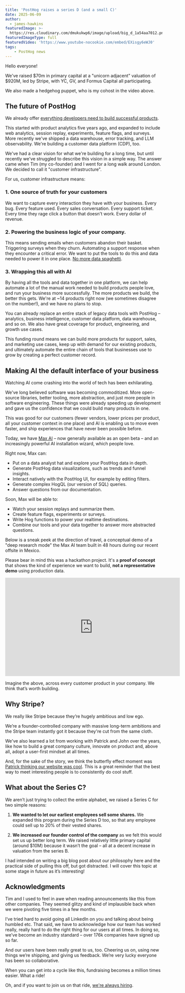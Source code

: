 ```yaml
---
title: 'PostHog raises a series D (and a small C)'
date: 2025-06-09
author:
  - james-hawkins
featuredImage: >-
  https://res.cloudinary.com/dmukukwp6/image/upload/big_d_1a54aa7012.png
featuredImageType: full
featuredVideo: 'https://www.youtube-nocookie.com/embed/EXisgy6eWJ0'
tags:
    - PostHog news
---
```


Hello everyone! 

We've raised $70m in primary capital at a "unicorn adjacent" valuation of $920M, led by Stripe, with YC, GV, and Formus Capital all participating.

We also made a hedgehog puppet, who is my cohost in the video above.

## The future of PostHog

We already offer [everything developers need to build successful products](/why). 

This started with product analytics five years ago, and expanded to include web analytics, session replay, experiments, feature flags, and surveys. More recently we've shipped a data warehouse, error tracking, and LLM observability. We're building a customer data platform (CDP), too.

We've had a clear vision for what we're building for a long time, but until recently we've struggled to describe this vision in a simple way. The answer came when Tim (my co-founder) and I went for a long walk around London. We decided to call it "customer infrastructure". 

For us, customer infrastructure means:

### 1. One source of truth for your customers 

We want to capture every interaction they have with your business. Every bug. Every feature used. Every sales conversation. Every support ticket. Every time they rage click a button that doesn't work. Every dollar of revenue.

### 2. Powering the business logic of your company.

This means sending emails when customers abandon their basket. Triggering surveys when they churn. Automating a support response when they encounter a critical error. We want to put the tools to do this and data needed to power it in one place. [No more data spaghetti](/blog/modern-data-stack-sucks).

### 3. Wrapping this all with AI

By having all the tools and data together in one platform, we can help automate a lot of the manual work needed to build products people love, and run your business more successfully. The more products we build, the better this gets. We're at ~14 products right now (we sometimes disagree on the number!), and we have no plans to stop.

You can already replace an entire stack of legacy data tools with PostHog – analytics, business intelligence, customer data platform, data warehouse, and so on. We also have great coverage for product, engineering, and growth use cases.

This funding round means we can build more products for support, sales, and marketing use cases, keep up with demand for our existing products, and ultimately automate the entire chain of tools that businesses use to grow by creating a perfect customer record.

## Making AI the default interface of your business

Watching AI come crashing into the world of tech has been exhilarating.

We've long believed software was becoming commoditized. More open-source libraries, better tooling, more abstraction, and just more people in software engineering. These things were already speeding up development and gave us the confidence that we could build many products in one.

This was good for our customers (fewer vendors, lower prices per product, all your customer context in one place) and AI is enabling us to move even faster, and ship experiences that have never been possible before. 

Today, we have [Max AI](/max) – now generally available as an open beta – and an increasingly powerful AI installation wizard, which people love.

Right now, Max can:

- Put on a data analyst hat and explore your PostHog data in depth.
- Generate PostHog data visualizations, such as trends and funnel insights.
- Interact natively with the PostHog UI, for example by editing filters.
- Generate complex HogQL (our version of SQL) queries.
- Answer questions from our documentation.

Soon, Max will be able to:

- Watch your session replays and summarize them.
- Create feature flags, experiments or surveys.
- Write Hog functions to power your realtime destinations.
- Combine our tools and your data together to answer more abstracted questions.

Below is a sneak peek at the direction of travel, a conceptual demo of a "deep research mode" the Max AI team built in 48 hours during our recent offsite in Mexico. 

Please bear in mind this was a hackathon project. It's a **proof of concept** that shows the kind of experience we want to build, **not a representative demo** using production data.

<iframe width="560" height="315" src="https://www.youtube-nocookie.com/embed/UFUlCp-HAzo?si=2GJe5ms63VOvnkhY" title="YouTube video player" frameborder="0" allow="accelerometer; autoplay; clipboard-write; encrypted-media; gyroscope; picture-in-picture; web-share" referrerpolicy="strict-origin-when-cross-origin" allowfullscreen></iframe>

Imagine the above, across every customer product in your company. We think that’s worth building. 

## Why Stripe?

We really like Stripe because they’re hugely ambitious and low ego. 

We’re a founder-controlled company with massive long-term ambitions and the Stripe team instantly got it because they're cut from the same cloth.

We've also learned a lot from working with Patrick and John over the years, like how to build a great company culture, innovate on product and, above all, adopt a user-first mindset at all times. 

And, for the sake of the story, we think the butterfly effect moment was [Patrick thinking our website was cool](https://x.com/patrickc/status/1728009393118032343). This is a great reminder that the best way to meet interesting people is to consistently do cool stuff.

## What about the Series C?

We aren’t just trying to collect the entire alphabet, we raised a Series C for two simple reasons:

1. **We wanted to let our earliest employees sell some shares.** We expanded this program during the Series D too, so that any employee could sell up to 20% of their vested shares. 

2. **We increased our founder control of the company** as we felt this would set us up better long term. We raised relatively little primary capital (around $10M) because it wasn’t the goal – all at a decent increase in valuation from the series B.

I had intended on writing a big blog post about our philosophy here and the practical side of pulling this off, but got distracted. I will cover this topic at some stage in future as it’s interesting!

## Acknowledgments

Tim and I used to feel in awe when reading announcements like this from other companies. They seemed glitzy and kind of implausible back when we were pivoting five times in a few months.

I’ve tried hard to avoid going all LinkedIn on you and talking about being humbled etc. That said, we have to acknowledge how our team has worked really, really hard to do the right thing for our users at all times. In doing so, we’ve become an industry standard – over 176k companies have signed up so far.

And our users have been really great to us, too. Cheering us on, using new things we’re shipping, and giving us feedback. We’re very lucky everyone has been so collaborative. 

When you can get into a cycle like this, fundraising becomes a million times easier. What a ride!

Oh, and if you want to join us on that ride, [we're always hiring](/careers).

